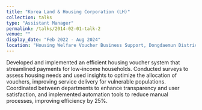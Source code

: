 ```yaml
---
title: "Korea Land & Housing Corporation (LH)"
collection: talks
type: "Assistant Manager"
permalink: /talks/2014-02-01-talk-2
venue: ""
display_date: "Feb 2022 - Aug 2024"
location: "Housing Welfare Voucher Business Support, Dongdaemun District, Seoul, South Korea"
---
```


Developed and implemented an efficient housing voucher system that streamlined payments for low-income households. Conducted surveys to assess housing needs and used insights to optimize the allocation of vouchers, improving service delivery for vulnerable populations. Coordinated between departments to enhance transparency and user satisfaction, and implemented automation tools to reduce manual processes, improving efficiency by 25%.
